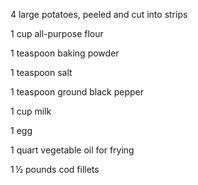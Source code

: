 4 large potatoes, peeled and cut into strips
 
1 cup all-purpose flour
 
1 teaspoon baking powder
 
1 teaspoon salt
 
1 teaspoon ground black pepper
 
1 cup milk
 
1 egg
 
1 quart vegetable oil for frying
 
1 ½ pounds cod fillets